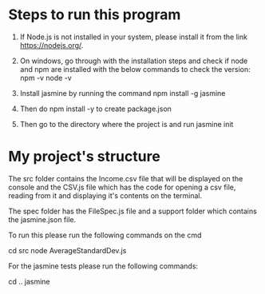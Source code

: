 # Steps to run this program

1. If Node.js is not installed in your system, please install it from the link  https://nodejs.org/.
2. On windows, go through with the installation steps and check if node and npm are installed with the below commands to check the version:
   npm -v 
   node -v

3. Install jasmine by running the command
    npm install -g jasmine

4. Then do npm install -y to create package.json

5. Then go to the directory where the project is and run 
    jasmine init

# My project's structure
The src folder contains the Income.csv file that will be displayed on the console and the CSV.js file which has the code for opening a csv file, reading from it and displaying it's contents on the terminal. 
    
The spec folder has the FileSpec.js file and a support folder which contains the jasmine.json file.

To run this please run the following commands on the cmd

cd src
node AverageStandardDev.js

For the jasmine tests please run the following commands:

cd ..
jasmine

